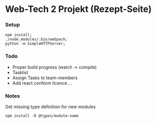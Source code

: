 # Web-Tech 2 Projekt (Rezept-Seite)
### Setup
```
npm install;
./node_modules/.bin/webpack;
python -m SimpleHTTPServer;
```

### Todo

* Proper build progress (watch -> compile)
* Tasklist
* Assign Tasks to team-members
* Add react conform licence
  ...

### Notes
Get missing type definition for new modules

```
npm install -D @types/module-name
```
